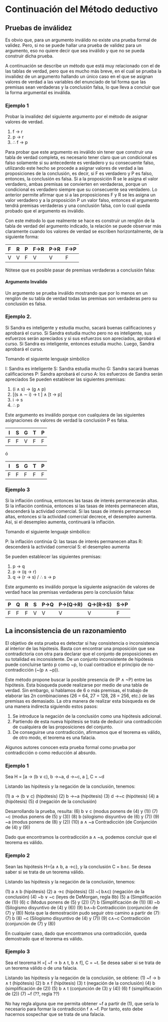 # Continuación del Método deductivo
## Pruebas de inválidez

Es obvio que, para un argumento inválido no existe una prueba formal de validez. Pero, si  no se puede hallar una prueba de validez para un argumento, eso no quiere decir que sea inválido y que no se pueda construir dicha prueba.

A continuación se describe un método que está muy relacionado con el de las tablas de verdad, pero que es mucho más breve, en el cual se prueba la invalidez de un argumento  hallando un único caso en el que se asignan valores de verdad a las variables del enunciado de tal forma que las premisas sean verdaderas y la conclusión falsa, lo que lleva a concluir que la forma argumental es inválida.

### Ejemplo  1

Probar la invalidez del siguiente argumento por el método de asignar valores de verdad.
1. f → r
2. p → r
3. ∴ f → p


Para probar que este argumento es inválido sin tener que construir una tabla de verdad completa, es necesario tener claro que un condicional es falso solamente si su  antecedente es verdadero y su consecuente falso, utilizando este hecho se procede a asignar valores de verdad a las proposiciones de la conclusión, es decir, si F es verdadero y P es falso, entonces, la conclusión es falsa. Si a la proposición R se le asigna el valor verdadero, ambas premisas se convierten en verdaderas, porque un condicional es verdadero siempre que su consecuente sea verdadero. Lo anterior permite afirmar que si a las proposiciones F y R se les asigna un valor verdadero y a la proposición P un valor falso, entonces el argumento tendrá premisas verdaderas y una conclusión falsa, con lo cual queda probado que el argumento es inválido.

Con este método lo que realmente se hace es construir un renglón de la tabla de verdad del argumento indicado, la relación se puede observar más claramente cuando los valores de verdad se escriben horizontalmente, de la siguiente forma:

|F|R|P|F→R|P→R|F→P|
|-|-|-|-|-|-|
|V|V|F|V|V|F|

Nótese que es posible pasar de premisas verdaderas a conclusión falsa:

#### Argumento Invalido
Un argumento se prueba inválido mostrando que por lo menos en un renglón de su tabla de verdad todas las premisas son verdaderas pero su conclusión es falsa.

### Ejemplo 2.
Si Sandra es inteligente y estudia mucho, sacará buenas calificaciones y aprobará el curso. Si Sandra estudia mucho pero no es inteligente, sus esfuerzos serán apreciados y si sus esfuerzos son apreciados, aprobará el curso. Si Sandra es inteligente, entonces estudia mucho. Luego, Sandra aprobará el curso.

Tomando el siguiente lenguaje simbólico

I: Sandra es inteligente
S: Sandra estudia mucho
G: Sandra sacará buenas calificaciones
P: Sandra aprobará el curso
A: los esfuerzos de Sandra serán apreciados
Se pueden establecer las siguientes premisas:

1. (i ∧ s) → (g ∧ p)
2. [(s ∧ ∼ i) → t ] ∧ [t → p]
3. i → s
4. ∴ p

Este argumento es inválido porque con cualquiera de las siguientes asignaciones de valores de verdad la conclusión P es falsa.

|I|S|G|T|P|
|-|-|-|-|-|
|F|F|V|F|F|

ó

|I|S|G|T|P|
|-|-|-|-|-|
|F|F|F|F|F|

### Ejemplo 3

Si la inflación continua, entonces las tasas de interés permanecerán altas. Si la inflación continúa, entonces si las tasas de interés permanecen altas, descenderá la actividad comercial. Si las tasas de interés permanecen altas, entonces si la actividad comercial decrece, el desempleo aumenta. Así, si el desempleo aumenta, continuará la inflación. 

Tomando el siguiente lenguaje simbólico:

P: la inflación continúa
Q: las tasas de interés permanecen altas
R: descenderá la actividad comercial
S: el desempleo aumenta

Se pueden establecer las siguientes premisas:  
1. p → q
2. p → (q → r)
3. q → (r → s) / ∴ s → p

Este argumento es inválido porque la siguiente asignación de valores de verdad hace las  premisas verdaderas pero la conclusión falsa:

|P|Q|R|S|P→Q|P→(Q→R)|Q→(R→S)|S→P|
|-|-|-|-|-|-|-|-|
|F|F|F|V|V|V|V|F|

## La inconsistencia de un razonamiento
El objetivo de esta prueba es detectar si hay consistencia o inconsistencia al interior de las hipótesis. Basta con encontrar una proposición que sea contradictoria con otra para declarar que el conjunto de proposiciones en su totalidad es inconsistente. De un conjunto inconsistente de hipótesis puede concluirse tanto p como ~p, lo cual contradice el principio de no-contradicción (~(p ∧ ~p)).

Este método propone buscar la posible presencia de (P ∧ ~P) entre las hipótesis. Esta búsqueda puede realizarse por medio de una tabla de verdad. Sin embargo, si hablamos de 6 o más premisas, el trabajo de elaborar las 2n combinaciones (26 = 64, 27 = 128, 28 = 256, etc.) de las premisas es demasiado. La otra manera de realizar esta búsqueda es de una manera indirecta siguiendo estos pasos:

1. Se introduce la negación de la conclusión como una hipótesis adicional.
2. Partiendo de esta nueva hipótesis se trata de deducir una contradicción de cualquiera de las proposiciones del conjunto.
3. De conseguirse una contradicción, afirmamos que el teorema es válido, de otro modo, el teorema es una falacia.

Algunos autores conocen esta prueba formal como prueba por contradicción o como reducción al absurdo.

### Ejemplo 1
Sea H = [a → (b ∨ c), b →~a, d →~c, a ], C = ~d

Listando las hipótesis y la negación de la conclusión, tenemos:

(1) a → (b ∨ c) (hipótesis)
(2) b →~a (hipótesis)
(3) d →~c (hipótesis)
(4) a (hipótesis)
(5) d (negación de la conclusión)

Desarrollando la prueba, resulta:
(6) b ∨ c (modus ponens de (4) y (1))
(7) ~c (modus ponens de (5) y (3))
(8) b (silogismo disyuntivo de (6) y (7))
(9) ~a (modus ponens de (8) y (2))
(10) a ∧ ~a Contradicción (de Conjunción de (4) y (9))

Dado que encontramos la contradicción a ∧ ~a, podemos concluir que el teorema es válido.

### Ejemplo 2
Sean las hipótesis H={a ∧ b, a →c}, y la conclusión C = b∧c. Se desea saber si se trata de un teorema válido.

Listando las hipótesis y la negación de la conclusión, tenemos:

(1) a ∧ b (hipótesis)
(2) a →c (hipótesis)
(3) ~( b∧c) (negación de la conclusión)
(4) ~b ∨ ~c (leyes de DeMorgan, regla 8b)
(5) a (Simplificación de (1))
(6) c (Modus ponens de (5) y (2))
(7) b (Simplificación de (1))
(8) ~b (Silogismo disyuntivo de (4) y (6))
(9) b∧~b Contradicción (conjunción de (7) y (8))
Nota que la demostración pudo seguir otro camino a partir de (7):
(7) b
(8) ~c (Silogismo disyuntivo de (4) y (7))
(9) c∧~c Contradicción (conjunción de (7) y (8))

En cualquier caso, dado que encontramos una contradicción, queda demostrado que el teorema es válido.

### Ejemplo 3
Sea el teorema H =[ ~f → b ∧ t, b ∧ f], C = ~t. Se desea saber si se trata de un teorema válido o de una falacia.

Listando las hipótesis y la negación de la conclusión, se obtiene:
(1) ~f → b ∧ t (hipótesis)
(2) b ∧ f (hipótesis)
(3) t (negación de la conclusión)
(4) b (simplificación de (2))
(5) b ∧ t (conjunción de (3) y (4))
(6) f (simplificación de (2))
(7) ~f (??, regla ??)

No hay regla alguna que me permita obtener ~f a partir de (1), que sería lo necesario para formar la contradicción f ∧ ~f. Por tanto, esto debe hacernos sospechar que se trata de una falacia.